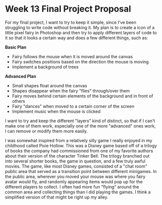 # Week 13 Final Project Proposal

For my final project, I want to try to keep it simple, since I've been struggling to write code without breaking it. My plan is to create a icon of a little pixel fairy in Photoshop and then try to apply different layers of code to it so that it looks a certain way and does a few different things, such as:

**Basic Plan**
- Fairy follows the mouse when it is moved around the canvas
- Fairy switches positions based on the direction the mouse is moving
- Implement a background of trees

**Advanced Plan**
- Small shapes float around the canvas
- Shapes disappear when the fairy "flies" through/over them
- Fairy moves behind certain elements of the background and in front of others
- Fairy "dances" when moved to a certain corner of the screen
- Implement music when the mouse is clicked

I want to try and keep the different "layers" kind of distinct, so that if I can't make one of them work, especially one of the more "advanced" ones work, I can remove or modify them more easily.


I was somewhat inspired from a relatively silly game I really enjoyed in my childhood called Pixie Hollow. This was a Disney game based off of a trilogy of books the company had commissioned from one of my favorite authors about their version of the character Tinker Bell. The trilogy branched out into several shorter books, the game in question, and a few truly awful movies. The game, like most Disney games, consisted of a "chat room" public area that served as a transition point between different minigames. In the public area, wherever you moved your mouse was where you fairy avatar would fly, and randomly appearing items would pop up for the different players to collect. I often had more fun "flying" around the common area and collecting things than I did playing the games. I think a simplified version of that might be right up my alley.

 
